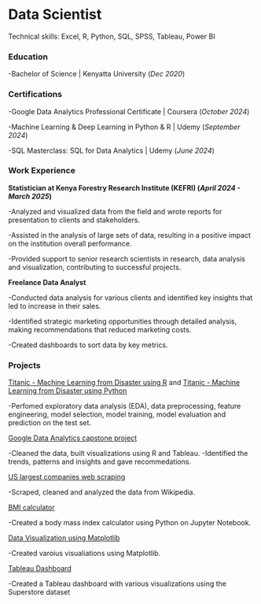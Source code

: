 # Data Scientist

Technical skills: Excel, R, Python, SQL, SPSS, Tableau, Power BI

### Education

-Bachelor of Science | Kenyatta University (_Dec 2020_)

### Certifications

-Google Data Analytics Professional Certificate | Coursera (_October 2024_)

-Machine Learning & Deep Learning in Python & R | Udemy (_September 2024_)

-SQL Masterclass: SQL for Data Analytics | Udemy (_June 2024_)

### Work Experience

**Statistician at Kenya Forestry Research Institute (KEFRI) (_April 2024 - March 2025_)**

-Analyzed and visualized data from the field and wrote reports for presentation to clients and stakeholders.

-Assisted in the analysis of large sets of data, resulting in a positive impact on the institution overall performance.

-Provided support to senior research scientists in research, data analysis and visualization, contributing to successful projects.

**Freelance Data Analyst** 

-Conducted data analysis for various clients and identified key insights that led to increase in their sales.

-Identified strategic marketing opportunities through detailed analysis, making recommendations that reduced marketing costs.

-Created dashboards to sort data by key metrics.

### Projects

[Titanic - Machine Learning from Disaster using R](https://github.com/dankihwaga/titanic-machine-learning) and 
[Titanic - Machine Learning from Disaster using Python](https://github.com/dankihwaga/Titanic---Machine-Learning-in-Python)

-Perfomed exploratory data analysis (EDA), data preprocessing, feature engineering, model selection, model training, model evaluation and prediction on the test set.

[Google Data Analytics capstone project](https://github.com/dankihwaga/google-data-analytics-capstone-project)

-Cleaned the data, built visualizations using R and Tableau.
-Identified the trends, patterns and insights and gave recommedations.

[US largest companies web scraping](https://github.com/dankihwaga/US-largest-companies-web-scraping)

-Scraped, cleaned and analyzed the data from Wikipedia.

[BMI calculator](https://github.com/dankihwaga/BMI-Calculator)

-Created a body mass index calculator using Python on Jupyter Notebook.

[Data Visualization using Matplotlib](https://github.com/dankihwaga/Matplotlib)

-Created varoius visualiations using Matplotlib.

[Tableau Dashboard](https://public.tableau.com/app/profile/daniel.kihwaga/viz/SuperstoreDataViz_17214785066790/SalesProfitDashboard)

-Created a Tableau dashboard with various visualizations using the Superstore dataset

